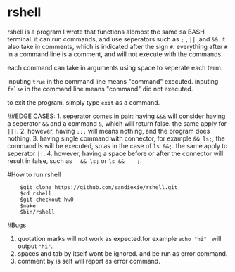 # rshell

rshell is a program I wrote that functions alomost the same sa BASH terminal.
it can run commands, and use seperators such as `;` , `||` ,and `&&`.
it also take in comments, which is indicated after the sign `#`. everything after `#` in a command line is a comment, and will not execute with the commands.

each command can take in arguments using space to seperate each term.

inputing `true` in the command line means "command" executed.
inputing `false` in the command line means "command" did not executed.

to exit the program, simply type `exit` as a command.


##EDGE CASES:
	1. seperator comes in pair: having `&&&` will consider having a seperator `&&` and a command `&`, which will return false. the same apply for `|||`.
	2. however, having `;;;` will means nothing, and the program does nothing.
	3. having single command with connector, for example `&& ls;`, the command ls will be executed, so as in the case of `ls &&;`. the same apply to seperator `||`.
	4. however, having a space before or after the connector will result in false, such as `  && ls;` or `ls &&    ;`.  

#How to run rshell

```
	$git clone https://github.com/sandiexie/rshell.git
	$cd rshell
	$git checkout hw0
	$make
	$bin/rshell
```

#Bugs
1. quotation marks will not work as expected.for example `echo "hi" ` will output `"hi"`.
2. spaces and tab by itself wont be ignored. and be run as error command.
3. comment by is self will report as error command.
